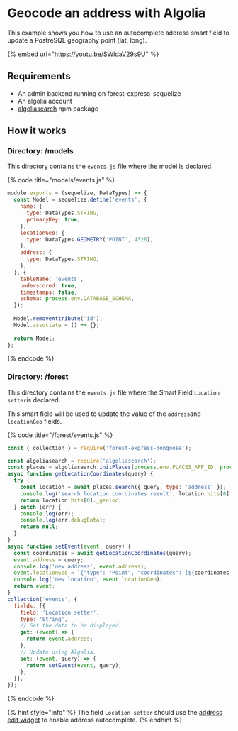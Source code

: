 # Geocode an address with Algolia

This example shows you how to use an autocomplete address smart field to update a PostreSQL geography point \(lat, long\).

{% embed url="https://youtu.be/SWldaV29s9U" %}

## Requirements

* An admin backend running on forest-express-sequelize
* An algolia account
* [algoliasearch](https://www.npmjs.com/package/algoliasearch) npm package

## How it works

### Directory: /models

This directory contains the `events.js` file where the model is declared.

{% code title="models/events.js" %}
```javascript
module.exports = (sequelize, DataTypes) => {
  const Model = sequelize.define('events', {
    name: {
      type: DataTypes.STRING,
      primaryKey: true,
    },
    locationGeo: {
      type: DataTypes.GEOMETRY('POINT', 4326),
    },
    address: {
      type: DataTypes.STRING,
    },
  }, {
    tableName: 'events',
    underscored: true,
    timestamps: false,
    schema: process.env.DATABASE_SCHEMA,
  });
  
  Model.removeAttribute('id');
  Model.associate = () => {};
  
  return Model;
};
```
{% endcode %}

### Directory: /forest

This directory contains the `events.js` file where the Smart Field `Location setter`is declared.  
  
This smart field will be used to update the value of the `address`and `locationGeo` fields.

{% code title="/forest/events.js" %}
```javascript
const { collection } = require('forest-express-mongoose');

const algoliasearch = require('algoliasearch');
const places = algoliasearch.initPlaces(process.env.PLACES_APP_ID, process.env.PLACES_API_KEY);
async function getLocationCoordinates(query) {
  try {
    const location = await places.search({ query, type: 'address' });
    console.log('search location coordinates result', location.hits[0]._geoloc);
    return location.hits[0]._geoloc;
  } catch (err) {
    console.log(err);
    console.log(err.debugData);
    return null;
  }
}
async function setEvent(event, query) {
  const coordinates = await getLocationCoordinates(query);
  event.address = query;
  console.log('new address', event.address);
  event.locationGeo = `{"type": "Point", "coordinates": [${coordinates.lat}, ${coordinates.lng}]}`;
  console.log('new location', event.locationGeo);
  return event;
}
collection('events', {
  fields: [{
    field: 'Location setter',
    type: 'String',
    // Get the data to be displayed.
    get: (event) => {
      return event.address;
    },
    // Update using Algolia.
    set: (event, query) => {
      return setEvent(event, query);
    },
  }],
});
```
{% endcode %}

{% hint style="info" %}
The field `Location setter` should use the [address edit widget](https://docs.forestadmin.com/documentation/reference-guide/fields/customize-your-fields/edit-widgets#address) to enable address autocomplete.
{% endhint %}

